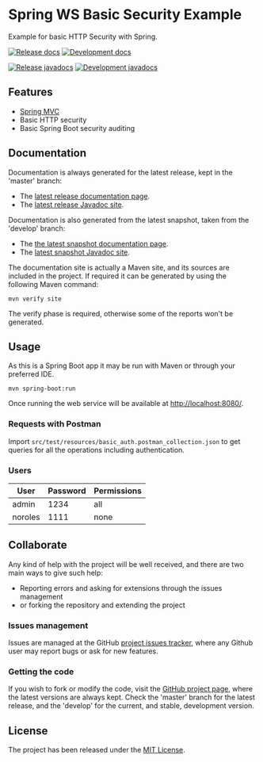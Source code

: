 # Spring WS Basic Security Example

Example for basic HTTP Security with Spring.

[![Release docs](https://img.shields.io/badge/docs-release-blue.svg)][site-release]
[![Development docs](https://img.shields.io/badge/docs-develop-blue.svg)][site-develop]

[![Release javadocs](https://img.shields.io/badge/javadocs-release-blue.svg)][javadoc-release]
[![Development javadocs](https://img.shields.io/badge/javadocs-develop-blue.svg)][javadoc-develop]

## Features

- [Spring MVC](https://spring.io/)
- Basic HTTP security
- Basic Spring Boot security auditing

## Documentation

Documentation is always generated for the latest release, kept in the 'master' branch:

- The [latest release documentation page][site-release].
- The [latest release Javadoc site][javadoc-release].

Documentation is also generated from the latest snapshot, taken from the 'develop' branch:

- The [the latest snapshot documentation page][site-develop].
- The [latest snapshot Javadoc site][javadoc-develop].

The documentation site is actually a Maven site, and its sources are included in the project. If required it can be generated by using the following Maven command:

```
mvn verify site
```

The verify phase is required, otherwise some of the reports won't be generated.

## Usage

As this is a Spring Boot app it may be run with Maven or through your preferred IDE.

```
mvn spring-boot:run
```

Once running the web service will be available at [http://localhost:8080/](http://localhost:8080/).

### Requests with Postman

Import `src/test/resources/basic_auth.postman_collection.json` to get queries for all the operations including authentication.

### Users

| User    | Password | Permissions |
|---------|----------|-------------|
| admin   | 1234     | all         |
| noroles | 1111     | none        |

## Collaborate

Any kind of help with the project will be well received, and there are two main ways to give such help:

- Reporting errors and asking for extensions through the issues management
- or forking the repository and extending the project

### Issues management

Issues are managed at the GitHub [project issues tracker][issues], where any Github user may report bugs or ask for new features.

### Getting the code

If you wish to fork or modify the code, visit the [GitHub project page][scm], where the latest versions are always kept. Check the 'master' branch for the latest release, and the 'develop' for the current, and stable, development version.

## License

The project has been released under the [MIT License][license].

[issues]: https://github.com/bernardo-mg/spring-ws-basic-security-example/issues
[javadoc-develop]: https://docs.bernardomg.com/development/maven/spring-ws-basic-security-example/apidocs
[javadoc-release]: https://docs.bernardomg.com/maven/spring-ws-basic-security-example/apidocs
[license]: https://www.opensource.org/licenses/mit-license.php
[scm]: https://github.com/bernardo-mg/spring-ws-basic-security-example
[site-develop]: https://docs.bernardomg.com/development/maven/spring-ws-basic-security-example
[site-release]: https://docs.bernardomg.com/maven/spring-ws-basic-security-example
